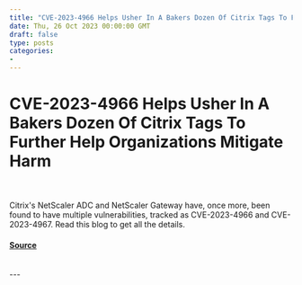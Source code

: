 ```yaml
---
title: "CVE-2023-4966 Helps Usher In A Bakers Dozen Of Citrix Tags To Further Help Organizations Mitigate Harm"
date: Thu, 26 Oct 2023 00:00:00 GMT
draft: false
type: posts
categories: 
- 
---
```

# CVE-2023-4966 Helps Usher In A Bakers Dozen Of Citrix Tags To Further Help Organizations Mitigate Harm

<br/>

<br/>
Citrix's NetScaler ADC and NetScaler Gateway have, once more, been found to have multiple vulnerabilities, tracked as CVE-2023-4966 and CVE-2023-4967. Read this blog to get all the details.

#### [Source](https://www.greynoise.io/blog/cve-2023-4966-helps-usher-in-a-bakers-dozen-of-citrix-tags-to-further-help-organizations-mitigate-harm)

<br/>
---
